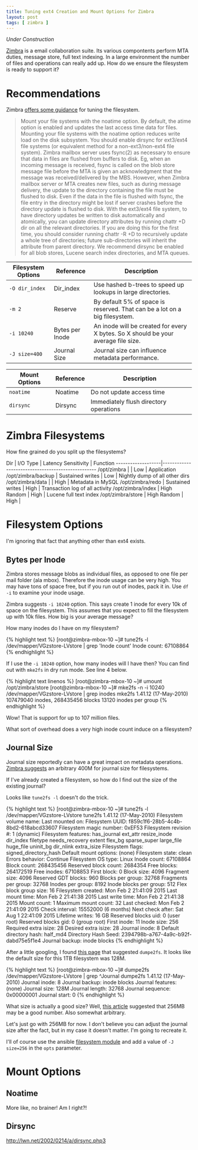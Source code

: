 ```yaml
---
title: Tuning ext4 Creation and Mount Options for Zimbra
layout: post
tags: [ zimbra ]
---
```


_Under Construction_

[Zimbra](http://www.zimbra.com/) is a email collaboration suite. Its various compontents perform MTA duties, message store, full text indexing. In a large environment the number of files and operations can really add up. How do we ensure the filesystem is ready to support it?

# Recommendations #

Zimbra [offers some guidance](http://wiki.zimbra.com/index.php?title=Performance_Tuning_Guidelines_for_Large_Deployments#File_System) for tuning the filesystem.

> Mount your file systems with the noatime option. By default, the atime option is enabled and updates the last access time data for files. Mounting your file systems with the noatime option reduces write load on the disk subsystem.
> You should enable dirsync for ext3/ext4 file systems (or equivalent method for a non-ext3/non-ext4 file system). Zimbra mailbox server uses fsync(2) as necessary to ensure that data in files are flushed from buffers to disk. Eg, when an incoming message is received, fsync is called on the blob store message file before the MTA is given an acknowledgment that the message was received/delivered by the MBS. However, when Zimbra mailbox server or MTA creates new files, such as during message delivery, the update to the directory containing the file must be flushed to disk. Even if the data in the file is flushed with fsync, the file entry in the directory might be lost if server crashes before the directory update is flushed to disk. With the ext3/ext4 file system, to have directory updates be written to disk automatically and atomically, you can update directory attributes by running chattr +D dir on all the relevant directories. If you are doing this for the first time, you should consider running chattr -R +D to recursively update a whole tree of directories; future sub-directories will inherit the attribute from parent directory. We recommend dirsync be enabled for all blob stores, Lucene search index directories, and MTA queues.

Filesystem Options | Reference    | Description
-------------------|--------------|-----------
`-O dir_index`     | Dir_index    | Use hashed b-trees to speed up lookups in large directories.
`-m 2`             | Reserve      | By default 5% of space is reserved. That can be a lot on a big filesystem.
`-i 10240`         | Bytes per Inode | An inode will be created for every X bytes. So X should be your average file size.
`-J size=400`      | Journal Size | Journal size can influence metadata performance.
    

Mount Options      | Reference    | Description
-------------------|--------------|-----------
`noatime`          | Noatime      | Do not update access time
`dirsync`          | Dirsync      | Immediately flush directory operations

# Zimbra Filesystems #

How fine grained do you split up the filesystems?

Dir                | I/O Type         | Latency Sensitivity | Function
-------------------|--------------------------------------------------
/opt/zimbra        |                  | Low                 | Application
/opt/zimbra/backup | Sustained writes | Low                 | Nightly dump of all other dirs
/opt/zimbra/data   |                  | High                | Metadata in MySQL
/opt/zimbra/redo   | Sustained writes | High                | Transaction log of all activity
/opt/zimbra/index  | High Random      | High                | Lucene full text index
/opt/zimbra/store  | High Random      | High                |

# Filesystem Options #

I'm ignoring that fact that anything other than ext4 exists.

## Bytes per Inode ##

Zimbra stores message blobs as individual files, as opposed to one file per mail folder (ala mbox). Therefore the inode usage can be very high. You may have tons of space free, but if you run out of inodes, pack it in. Use `df -i` to examine your inode usage.

Zimbra suggests `-i 10240` option. This says create 1 inode for every 10k of space on the filesystem. This assumes that you expect to fill the filesystem up with 10k files. How big is your average message?

How many inodes do I have on my filesystem?

{% highlight text %}
[root@zimbra-mbox-10 ~]# tune2fs -l /dev/mapper/VGzstore-LVstore | grep 'Inode count'
Inode count:              67108864
{% endhighlight %}

If I use the `-i 10240` option, how many inodes will I have then? You can find out with `mke2fs` in dry run mode. See line 4 below.

{% highlight text linenos %}
[root@zimbra-mbox-10 ~]# umount /opt/zimbra/store
[root@zimbra-mbox-10 ~]# mke2fs -n -i 10240 /dev/mapper/VGzstore-LVstore | grep inodes
mke2fs 1.41.12 (17-May-2010)
107479040 inodes, 268435456 blocks
13120 inodes per group
{% endhighlight %}

Wow! That is support for up to 107 million files. 

What sort of overhead does a very high inode count induce on a filesystem?

## Journal Size ##

Journal size reportedly can have a great impact on metadata operations. [Zimbra suggests](http://wiki.zimbra.com/index.php?title=Performance_Tuning_Guidelines_for_Large_Deployments) an arbitrary 400M for journal size for filesystems. 

If I've already created a filesystem, so how do I find out the size of the existing journal?

Looks like `tune2fs -l` doesn't do the trick.

{% highlight text %}
[root@zimbra-mbox-10 ~]# tune2fs -l /dev/mapper/VGzstore-LVstore
tune2fs 1.41.12 (17-May-2010)
Filesystem volume name:   <none>
Last mounted on:          <not available>
Filesystem UUID:          f859c1f6-28b5-4c4b-8bd2-618abcd33607
Filesystem magic number:  0xEF53
Filesystem revision #:    1 (dynamic)
Filesystem features:      has_journal ext_attr resize_inode dir_index filetype needs_recovery extent flex_bg sparse_super large_file huge_file uninit_bg dir_nlink extra_isize
Filesystem flags:         signed_directory_hash
Default mount options:    (none)
Filesystem state:         clean
Errors behavior:          Continue
Filesystem OS type:       Linux
Inode count:              67108864
Block count:              268435456
Reserved block count:     2684354
Free blocks:              264172519
Free inodes:              67108853
First block:              0
Block size:               4096
Fragment size:            4096
Reserved GDT blocks:      960
Blocks per group:         32768
Fragments per group:      32768
Inodes per group:         8192
Inode blocks per group:   512
Flex block group size:    16
Filesystem created:       Mon Feb  2 21:41:09 2015
Last mount time:          Mon Feb  2 21:41:38 2015
Last write time:          Mon Feb  2 21:41:38 2015
Mount count:              1
Maximum mount count:      32
Last checked:             Mon Feb  2 21:41:09 2015
Check interval:           15552000 (6 months)
Next check after:         Sat Aug  1 22:41:09 2015
Lifetime writes:          16 GB
Reserved blocks uid:      0 (user root)
Reserved blocks gid:      0 (group root)
First inode:              11
Inode size:               256
Required extra isize:     28
Desired extra isize:      28
Journal inode:            8
Default directory hash:   half_md4
Directory Hash Seed:      2394798b-a767-4a9c-b92f-dabd75e5f1e4
Journal backup:           inode blocks
{% endhighlight %}

After a little googling, I found [this page](http://blog.dailystuff.nl/2012/07/getting-ext34-journal-size/) that suggested `dumpe2fs`. It looks like the default size for this 1TB filesystem was 128M.

{% highlight text %}
[root@zimbra-mbox-10 ~]# dumpe2fs /dev/mapper/VGzstore-LVstore | grep ^Journal
dumpe2fs 1.41.12 (17-May-2010)
Journal inode:            8
Journal backup:           inode blocks
Journal features:         (none)
Journal size:             128M
Journal length:           32768
Journal sequence:         0x00000001
Journal start:            0
{% endhighlight %}

What size is actually a good size? Well, [this article](http://www.linux-mag.com/id/7666/) suggested that 256MB may be a good number. Also somewhat arbitrary.

Let's just go with 256MB for now. I don't believe you can adjust the journal size after the fact, but in my case it doesn't matter. I'm going to recreate it.

I'll of course use the ansible [filesystem module](http://docs.ansible.com/filesystem_module.html) and add a value of `-J size=256` in the `opts` parameter.

# Mount Options #

## Noatime ##

More like, no brainer! Am I right?!

## Dirsync ##

http://lwn.net/2002/0214/a/dirsync.php3
